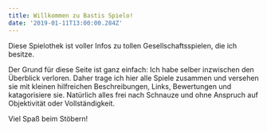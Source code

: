 ```yaml
---
title: Willkommen zu Bastis Spielo!
date: '2019-01-11T13:00:00.284Z'
---
```

Diese Spielothek ist voller Infos zu tollen Gesellschaftsspielen, die ich besitze.

Der Grund für diese Seite ist ganz einfach: Ich habe selber inzwischen den Überblick verloren. Daher trage ich hier alle Spiele zusammen und versehen sie mit kleinen hilfreichen Beschreibungen, Links, Bewertungen und katagorisiere sie. Natürlich alles frei nach Schnauze und ohne Anspruch auf Objektivität oder Vollständigkeit.

Viel Spaß beim Stöbern!
